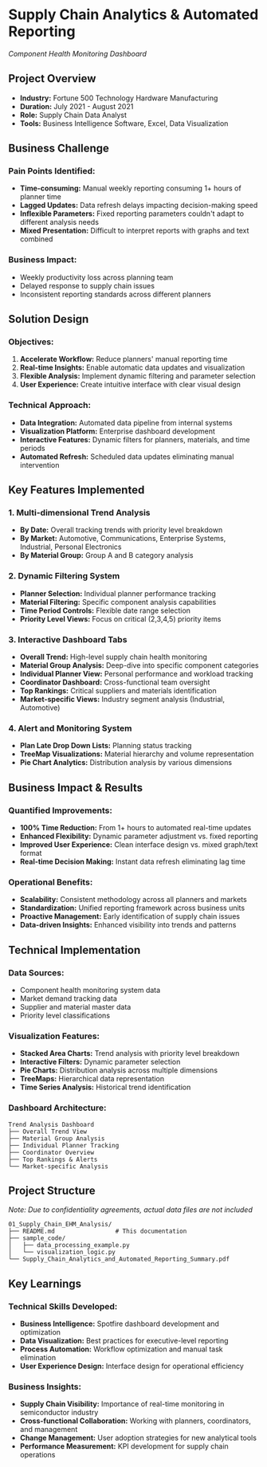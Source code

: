 # Supply Chain Analytics & Automated Reporting
*Component Health Monitoring Dashboard*

## Project Overview

- **Industry:** Fortune 500 Technology Hardware Manufacturing
- **Duration:** July 2021 - August 2021
- **Role:** Supply Chain Data Analyst
- **Tools:** Business Intelligence Software, Excel, Data Visualization  

## Business Challenge

### Pain Points Identified:
- **Time-consuming:** Manual weekly reporting consuming 1+ hours of planner time
- **Lagged Updates:** Data refresh delays impacting decision-making speed  
- **Inflexible Parameters:** Fixed reporting parameters couldn't adapt to different analysis needs
- **Mixed Presentation:** Difficult to interpret reports with graphs and text combined

### Business Impact:
- Weekly productivity loss across planning team
- Delayed response to supply chain issues
- Inconsistent reporting standards across different planners

## Solution Design

### Objectives:
1. **Accelerate Workflow:** Reduce planners' manual reporting time
2. **Real-time Insights:** Enable automatic data updates and visualization  
3. **Flexible Analysis:** Implement dynamic filtering and parameter selection
4. **User Experience:** Create intuitive interface with clear visual design

### Technical Approach:
- **Data Integration:** Automated data pipeline from internal systems
- **Visualization Platform:** Enterprise dashboard development
- **Interactive Features:** Dynamic filters for planners, materials, and time periods
- **Automated Refresh:** Scheduled data updates eliminating manual intervention

## Key Features Implemented

### 1. **Multi-dimensional Trend Analysis**
- **By Date:** Overall tracking trends with priority level breakdown
- **By Market:** Automotive, Communications, Enterprise Systems, Industrial, Personal Electronics
- **By Material Group:** Group A and B category analysis

### 2. **Dynamic Filtering System**
- **Planner Selection:** Individual planner performance tracking
- **Material Filtering:** Specific component analysis capabilities
- **Time Period Controls:** Flexible date range selection
- **Priority Level Views:** Focus on critical (2,3,4,5) priority items

### 3. **Interactive Dashboard Tabs**
- **Overall Trend:** High-level supply chain health monitoring
- **Material Group Analysis:** Deep-dive into specific component categories  
- **Individual Planner View:** Personal performance and workload tracking
- **Coordinator Dashboard:** Cross-functional team oversight
- **Top Rankings:** Critical suppliers and materials identification
- **Market-specific Views:** Industry segment analysis (Industrial, Automotive)

### 4. **Alert and Monitoring System**
- **Plan Late Drop Down Lists:** Planning status tracking
- **TreeMap Visualizations:** Material hierarchy and volume representation
- **Pie Chart Analytics:** Distribution analysis by various dimensions

## Business Impact & Results

### Quantified Improvements:
- **100% Time Reduction:** From 1+ hours to automated real-time updates
- **Enhanced Flexibility:** Dynamic parameter adjustment vs. fixed reporting
- **Improved User Experience:** Clean interface design vs. mixed graph/text format
- **Real-time Decision Making:** Instant data refresh eliminating lag time

### Operational Benefits:
- **Scalability:** Consistent methodology across all planners and markets
- **Standardization:** Unified reporting framework across business units
- **Proactive Management:** Early identification of supply chain issues
- **Data-driven Insights:** Enhanced visibility into trends and patterns

## Technical Implementation

### Data Sources:
- Component health monitoring system data
- Market demand tracking data
- Supplier and material master data
- Priority level classifications

### Visualization Features:
- **Stacked Area Charts:** Trend analysis with priority level breakdown
- **Interactive Filters:** Dynamic parameter selection
- **Pie Charts:** Distribution analysis across multiple dimensions
- **TreeMaps:** Hierarchical data representation
- **Time Series Analysis:** Historical trend identification

### Dashboard Architecture:
```
Trend Analysis Dashboard
├── Overall Trend View
├── Material Group Analysis
├── Individual Planner Tracking
├── Coordinator Overview
├── Top Rankings & Alerts
└── Market-specific Analysis
```

## Project Structure
*Note: Due to confidentiality agreements, actual data files are not included*

```
01_Supply_Chain_EHM_Analysis/
├── README.md                 # This documentation
├── sample_code/
│   ├── data_processing_example.py
│   └── visualization_logic.py
└── Supply_Chain_Analytics_and_Automated_Reporting_Summary.pdf
```

## Key Learnings

### Technical Skills Developed:
- **Business Intelligence:** Spotfire dashboard development and optimization
- **Data Visualization:** Best practices for executive-level reporting
- **Process Automation:** Workflow optimization and manual task elimination
- **User Experience Design:** Interface design for operational efficiency

### Business Insights:
- **Supply Chain Visibility:** Importance of real-time monitoring in semiconductor industry
- **Cross-functional Collaboration:** Working with planners, coordinators, and management
- **Change Management:** User adoption strategies for new analytical tools
- **Performance Measurement:** KPI development for supply chain operations

